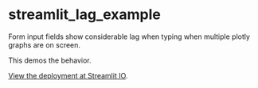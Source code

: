 # streamlit_lag_example
Form input fields show considerable lag when typing when multiple plotly graphs are on screen.

This demos the behavior.

[View the deployment at Streamlit IO](https://plotly-lag-example.streamlitapp.com).
